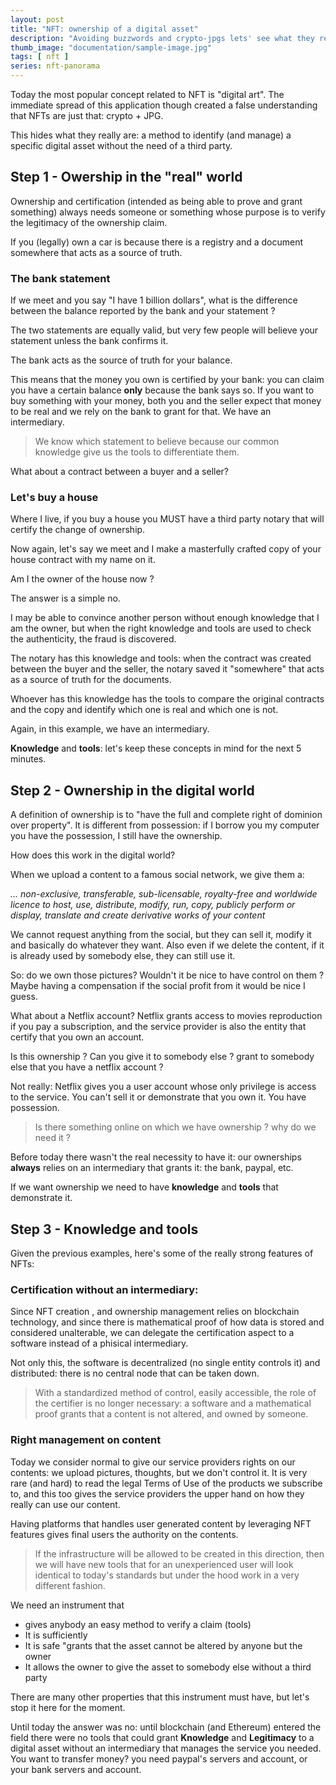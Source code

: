 ```yaml
---
layout: post
title: "NFT: ownership of a digital asset"
description: "Avoiding buzzwords and crypto-jpgs lets' see what they really could do in 3 steps."
thumb_image: "documentation/sample-image.jpg"
tags: [ nft ]
series: nft-panorama
---
```



Today the most popular concept related to NFT is "digital art". The immediate spread of this application though created a false understanding that NFTs are just that: crypto + JPG.


This hides what they really are: a method to identify (and manage) a specific digital asset without the need of a third party.


## Step 1 - Owership in the "real" world

Ownership and certification (intended as being able to prove and grant something) always needs someone or something whose purpose is to verify the legitimacy of the ownership claim.

If you (legally) own a car is because there is a registry and a document somewhere that acts as a source of truth.

### The bank statement 

If we meet and you say "I have 1 billion dollars", what is the difference between the balance reported by the bank and your statement ? 

The two statements are equally valid, but very few people will believe your statement unless the bank confirms it.

The bank acts as the source of truth for your balance.

This means that the money you own is certified by your bank: you can claim you have a certain balance **only** because the bank says so.
If you want to buy something with your money, both you and the seller expect that money to be real and we rely on the bank to grant for that. We have an intermediary.

> We know which statement to believe because our common knowledge give us the tools to differentiate them.


What about a contract between a buyer and a seller?

### Let's buy a house

Where I live, if you buy a house you MUST have a third party notary that will certify the change of ownership.

Now again, let's say we meet and I make a masterfully crafted copy of your house contract with my name on it.

Am I the owner of the house now ?

The answer is a simple no.

I may be able to convince another person without enough knowledge that I am the owner, but when the right knowledge and tools are used to check the authenticity, the fraud is discovered.

The notary has this knowledge and tools: when the contract was created between the buyer and the seller, the notary saved it "somewhere" that acts as a source of truth for the documents.

Whoever has this knowledge has the tools to compare the original contracts and the copy and identify which one is real and which one is not.

Again, in this example, we have an intermediary.


**Knowledge** and **tools**: let's keep these concepts in mind for the next 5 minutes.

## Step 2 - Ownership in the  digital world

A definition of ownership is to "have the full and complete right of dominion over property". It is different from possession: if I borrow you my computer you have the possession, I still have the ownership.

How does this work in the digital world? 

When we upload a content to a famous social network, we give them a:

_... non-exclusive, transferable, sub-licensable, royalty-free and worldwide licence to host, use, distribute, modify, run, copy, publicly perform or display, translate and create derivative works of your content_

We cannot request anything from the social, but they can sell it, modify it and basically do whatever they want.
Also even if we delete the content, if it is already used by somebody else, they can still use it.

So: do we own those pictures?
Wouldn't it be nice to have control on them ? Maybe having a compensation if the social profit from it would be nice I guess.


What about a Netflix account? 
Netflix grants access to movies reproduction if you pay a subscription, and the service provider is also the entity that certify that you own an account.

Is this ownership ? Can you give it to somebody else ?  grant to somebody else that you have a netflix account ?

Not really: Netflix gives you a user account whose only privilege is access to the service.
You can't sell it or demonstrate that you own it. You have possession.

> Is there something online on which we have ownership ?  why do we need it ?

Before today there wasn't the real necessity to have it: our ownerships **always** relies on an intermediary that grants it: the bank, paypal, etc.

If we want ownership we need to have **knowledge** and **tools** that demonstrate it.


## Step 3 - Knowledge and tools

Given the previous examples, here's some of the really strong features of NFTs:

###  Certification without an intermediary:

Since NFT creation , and ownership management relies on blockchain technology, and since there is mathematical proof of how data is stored and considered unalterable, we can delegate the certification aspect to a software instead of a phisical intermediary.

Not only this, the software is decentralized (no single entity controls it) and  distributed: there is no central node that can be taken down.


> With a standardized method of control, easily accessible, the role of the certifier is no longer necessary: a software and a mathematical proof grants that a content is not altered, and owned by someone. 



### Right management on content

Today we consider normal to give our service providers rights on our contents: we upload pictures, thoughts, but we don't control it.
It is very rare (and hard) to read the legal Terms of Use of the products we subscribe to, and this too gives the service providers the upper hand on how they really can use our content.

Having platforms that handles user generated content by leveraging NFT features gives final users the authority on the contents.

> If the infrastructure will be allowed to be created in this direction, then we will have new tools that for an unexperienced user will look identical to today's standards but under the hood work in a very different fashion.


We need an instrument that
* gives anybody an easy method to verify a claim (tools)
* It is sufficiently 
* It is safe "grants that the asset cannot be altered by anyone but the owner
* It allows the owner to give the asset to somebody else without a third party

There are many other properties that this instrument must have, but let's stop it here for the moment.


Until today the answer was no: until blockchain (and Ethereum) entered the field there were no tools that could grant **Knowledge** and **Legitimacy** to a digital asset without an intermediary that manages the service you needed.
You want to transfer money? you need paypal's servers and account, or your bank servers and account.



